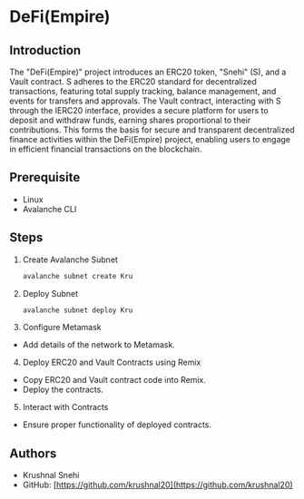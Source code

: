 # DeFi(Empire)

## Introduction

The "DeFi(Empire)" project introduces an ERC20 token, "Snehi" (S), and a Vault contract. S adheres to the ERC20 standard for decentralized transactions, featuring total supply tracking, balance management, and events for transfers and approvals. The Vault contract, interacting with S through the IERC20 interface, provides a secure platform for users to deposit and withdraw funds, earning shares proportional to their contributions. This forms the basis for secure and transparent decentralized finance activities within the DeFi(Empire) project, enabling users to engage in efficient financial transactions on the blockchain.

## Prerequisite

- Linux
- Avalanche CLI

## Steps

1. Create Avalanche Subnet
   ```bash
   avalanche subnet create Kru
   ```
2. Deploy Subnet
   ```bash
   avalanche subnet deploy Kru
   ```
3. Configure Metamask

- Add details of the network to Metamask.

4. Deploy ERC20 and Vault Contracts using Remix

- Copy ERC20 and Vault contract code into Remix.
- Deploy the contracts.

5. Interact with Contracts

- Ensure proper functionality of deployed contracts.

## Authors

- Krushnal Snehi
- GitHub: [https://github.com/krushnal20](https://github.com/krushnal20)
